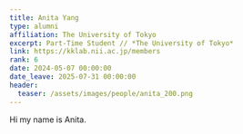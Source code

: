 ```yaml
---
title: Anita Yang
type: alumni
affiliation: The University of Tokyo
excerpt: Part-Time Student // *The University of Tokyo*
link: https://kklab.nii.ac.jp/members
rank: 6
date: 2024-05-07 00:00:00
date_leave: 2025-07-31 00:00:00
header:
  teaser: /assets/images/people/anita_200.png
---
```


Hi my name is Anita.
